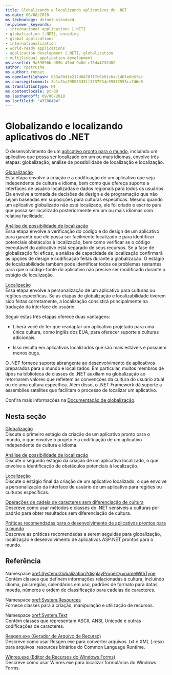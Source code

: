 ```yaml
---
title: Globalizando e localizando aplicativos do .NET
ms.date: 06/08/2018
ms.technology: dotnet-standard
helpviewer_keywords:
- international applications [.NET]
- globalization [.NET], encoding
- global applications
- internationalization
- world-ready applications
- application development [.NET], globalization
- multilingual application development
ms.assetid: 9a59696b-d89b-45bd-946d-c75da4732d02
author: rpetrusha
ms.author: ronpet
ms.openlocfilehash: 653a39d1e217d0478ff7c9b01c6ac146fe6b5fac
ms.sourcegitcommit: 3c1c3ba79895335ff3737934e39372555ca7d6d0
ms.translationtype: HT
ms.contentlocale: pt-BR
ms.lasthandoff: 09/06/2018
ms.locfileid: "43786434"
---
```

# <a name="globalizing-and-localizing-net-applications"></a>Globalizando e localizando aplicativos do .NET
O desenvolvimento de um [aplicativo pronto para o mundo](https://msdn.microsoft.com/goglobal/bb978433.aspx), incluindo um aplicativo que possa ser localizado em um ou mais idiomas, envolve três etapas: globalização, análise de possibilidade de localização e localização.  
  
 [Globalização](../../../docs/standard/globalization-localization/globalization.md)  
 Esta etapa envolve a criação e a codificação de um aplicativo que seja independente de cultura e idioma, bem como que ofereça suporte a interfaces de usuário localizadas e dados regionais para todos os usuários. Ela envolve a tomada de decisões de design e de programação que não sejam baseadas em suposições para culturas específicas. Mesmo quando um aplicativo globalizado não está localizado, ele foi criado e escrito para que possa ser localizado posteriormente em um ou mais idiomas com relativa facilidade.  
  
 [Análise de possibilidade de localização](../../../docs/standard/globalization-localization/localizability-review.md)  
 Essa etapa envolve a verificação do código e do design de um aplicativo para garantir que ele possa ser facilmente localizado e para identificar potenciais obstáculos à localização, bem como verificar se o código executável do aplicativo está separado de seus recursos. Se a fase de globalização foi eficaz, a análise de capacidade de localização confirmará as opções de design e codificação feitas durante a globalização. O estágio de localizabilidade também pode identificar todos os problemas restantes para que o código-fonte do aplicativo não precise ser modificado durante o estágio de localização.  
  
 [Localização](../../../docs/standard/globalization-localization/localization.md)  
 Essa etapa envolve a personalização de um aplicativo para culturas ou regiões específicas. Se as etapas de globalização e localizabilidade tiverem sido feitas corretamente, a localização consistirá principalmente na tradução da interface de usuário.  
  
 Seguir estas três etapas oferece duas vantagens:  
  
-   Libera você de ter que readaptar um aplicativo projetado para uma única cultura, como inglês dos EUA, para oferecer suporte a culturas adicionais.  
  
-   Isso resulta em aplicativos localizados que são mais estáveis e possuem menos bugs.  
  
 O .NET fornece suporte abrangente ao desenvolvimento de aplicativos preparados para o mundo e localizados. Em particular, muitos membros de tipos na biblioteca de classes do .NET auxiliam na globalização ao retornarem valores que refletem as convenções da cultura do usuário atual ou de uma cultura específica. Além disso, o .NET Framework dá suporte a assemblies satélites que facilitam o processo de localizar um aplicativo.  
  
 Confira mais informações na [Documentação de globalização](/globalization/).  
  
## <a name="in-this-section"></a>Nesta seção  
 [Globalização](../../../docs/standard/globalization-localization/globalization.md)  
 Discute o primeiro estágio da criação de um aplicativo pronto para o mundo, o que envolve o projeto e a codificação de um aplicativo independente de cultura e idioma.  
  
 [Análise de possibilidade de localização](../../../docs/standard/globalization-localization/localizability-review.md)  
 Discute o segundo estágio da criação de um aplicativo localizado, o que envolve a identificação de obstáculos potenciais à localização.  
  
 [Localização](../../../docs/standard/globalization-localization/localization.md)  
 Discute o estágio final da criação de um aplicativo localizado, o que envolve a personalização da interface de usuário de um aplicativo para regiões ou culturas específicas.  
  
 [Operações de cadeia de caracteres sem diferenciação de cultura](../../../docs/standard/globalization-localization/culture-insensitive-string-operations.md)  
 Descreve como usar métodos e classes do .NET sensíveis a culturas por padrão para obter resultados sem diferenciação de cultura.  
  
 [Práticas recomendadas para o desenvolvimento de aplicativos prontos para o mundo](../../../docs/standard/globalization-localization/best-practices-for-developing-world-ready-apps.md)  
 Descreve as práticas recomendadas a serem seguidas para globalização, localização e desenvolvimento de aplicativos ASP.NET prontos para o mundo.  
  
## <a name="reference"></a>Referência  
 Namespace <xref:System.Globalization?displayProperty=nameWithType>  
 Contém classes que definem informações relacionadas à cultura, incluindo idioma, país/região, calendários em uso, padrões de formato para datas, moeda, números e ordem de classificação para cadeias de caracteres.  
  
 Namespace <xref:System.Resources>  
 Fornece classes para a criação, manipulação e utilização de recursos.  
  
 Namespace <xref:System.Text>  
 Contém classes que representam ASCII, ANSI, Unicode e outras codificações de caracteres.  
  
 [Resgen.exe (Gerador de Arquivo de Recurso)](../../../docs/framework/tools/resgen-exe-resource-file-generator.md)  
 Descreve como usar Resgen.exe para converter arquivos .txt e XML (.resx) para arquivos .resources binários do Common Language Runtime.  
  
 [Winres.exe (Editor de Recursos do Windows Forms)](../../../docs/framework/tools/winres-exe-windows-forms-resource-editor.md)  
 Descreve como usar Winres.exe para localizar formulários do Windows Forms.

